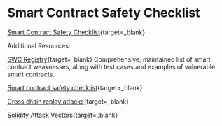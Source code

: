 # Smart Contract Safety Checklist

  [Smart Contract Safety Checklist](https://streamable.com/9zz4sc){target=_blank}

  Additional Resources:

  [SWC Registry](https://www.kingoftheether.com/contract-safety-checklist.html){target=_blank} Comprehensive, maintained list of smart contract weaknesses, along with test cases and examples of vulnerable smart contracts.

  [Smart contract safety checklist](https://www.kingoftheether.com/contract-safety-checklist.html){target=_blank}

  [Cross chain replay attacks](https://hackingdistributed.com/2016/07/17/cross-chain-replay/){target=_blank}

  [Solidity Attack Vectors](https://blog.sigmaprime.io/solidity-security.html){target=_blank}
